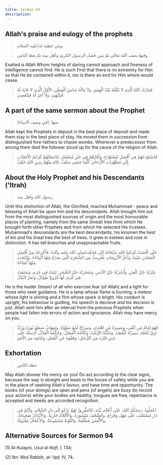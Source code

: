 ```yaml
---
title: Sermon 94
description: 
---
```


## Allah\'s praise and eulogy of the prophets

> ومن خطبة له(عليه السلام

> وفيها يصف الله تعالى ثمّ يبين فضل الرسول الكريم وأهل بيته ثمّ يعظ الناس

Exalted is Allah Whom heights of daring cannot approach and fineness of
intelligence cannot find. He is such First that there is no extremity
for Him so that He be contained within it, nor is there an end for Him
where would cease.

> فَتَبَارَكَ اللهُ الَّذِي لاَ تَبْلُغُهُ بُعْدُ الْهِمَمِ، وَلاَ يَنَالُهُ حَدْسُ الْفِطَنِ، الاْوَّلُ الَّذِي
> لاَ غَايَةَ لَهُ فَيَنْتَهِيَ، وَلاَ آخِرَ لَهُ فَيَنْقَضِيَ.

## A part of the same sermon about the Prophet

> منها: \[في وصف الانبياء\]

Allah kept the Prophets in deposit in the best place of deposit and made
them stay in the best place of stay. He moved them in succession from
distinguished fore-fathers to chaste wombs. Whenever a predecessor from
among them died the follower stood up for the cause of the religion of
Allah.

> فَاسْتَوْدَعَهُمْ فِي أَفْضَلِ مُسْتَوْدَع، وَأَقَرَّهُمْ فِي خَيْرِ مُسْتَقَرّ، تَنَاسَخَتْهُمْ كَرَائِمُ الاْصْلاَبِ
> إِلَى مُطَهَّرَاتِ الاْرْحَامِ; كُلَّمَا مَضَى سَلَفٌ، قَامَ مِنْهُمْ بِدِينِ اللهِ خَلَفٌ.

## About the Holy Prophet and his Descendants ('Itrah)

> رسول الله وأهل بيته

Until this distinction of Allah, the Glorified, reached Muhammad - peace
and blessing of Allah be upon him and his descendants. Allah brought him
out from the most distinguished sources of origin and the most
honourable places of planting, namely from the same (lineal) tree from
which He brought forth other Prophets and from which He selected His
trustees. Muhammad\'s descendants are the best descendants, his kinsmen
the best of kin and his lineal tree the best of trees. It grew in esteem
and rose in distinction. It has tall branches and unapproachable fruits.

> حَتَّى أَفْضَتْ كَرَامَةُ اللهِ سُبْحَانَهُ إِلَى مُحَمَّد(صلى الله عليه وآله)، فَأَخْرَجَهُ مِنْ
> أَفْضَلِ الْمَعَادِنِ مَنْبِتا، وَأَعَزِّ الاْرُومَاتِ مَغْرِساً، مِنَ الشَّجَرَةِ الَّتِي صَدَعَ مِنْهَا
> أَنْبِيَاءَهُ، وَانْتَجَبَ مِنْهَا أُمَنَاءَهُ.

> عِتْرَتُهُ خَيْرُ الْعِتَرِ، وَأُسْرَتُهُ خَيْرُ الاْسَرِ، وَشَجَرَتُهُ خَيْرُ الشَّجَرِ; نَبَتَتْ فِي حَرَم،
> وَبَسَقَتْ فِي كَرَم، لَهَا فُرُوعٌ طِوَالٌ، وَثَمَرٌ لاَيُنَالُ.

He is the leader (Imam) of all who exercise fear (of Allah) and a light
for those who seek guidance. He is a lamp whose flame is burning, a
meteor whose light is shining and a flint whose spark is bright. His
conduct is upright, his behaviour is guiding, his speech is decisive and
his decision is just. Allah sent him after an interval from the previous
Prophets when people had fallen into errors of action and ignorance.
Allah may have mercy on you.

> فَهُوَ إِمَامُ مَنِ اتَّقَى، وَبَصِيرَةُ مَنِ اهْتَدَى، وسِرَاجٌ لَمَعَ ضَوْؤُهُ، وَشِهَابٌ سَطَعَ نُورُهُ وَزَنْدٌ
> بَرَقَ لَمْعُهُ; سِيرَتُهُ الْقَصْدُ، وَسُنَّتُهُ الرُّشْدُ، وَكَلاَمُهُ الْفَصْلُ، وَحُكْمُهُ الْعَدْلُ; أَرْسَلَهُ
> عَلَى حِينِ فَتْرَة مِنَ الرُّسُلِ، وَهَفْوَة عَنِ الْعَمَلِ، وَغَبَاوَة مِنَ الاْمَمِ.

## Exhortation

> عظة النّاس

May Allah shower His mercy on you! Do act according to the clear signs,
because the way is straight and leads to the house of safety while you
are in the place of seeking Allah\'s favour, and have time and
opportunity. The books (of your doings) are open and pens (of angels)
are busy (to record your actions) while your bodies are healthy, tongues
are free, repentance is accepted and deeds are accorded recognition.

> اعْمَلُوا، رَحِمَكُمُ اللهُ، عَلَى أَعْلاَم بَيِّنَة، فَالطَّرِيقُ نَهْجٌ يَدْعُو إلَى دَارِ السَّلاَمِ،
> وَأَنْتُمْ فِي دَارِ مُسْتَعْتَب عَلَى مَهَل وَفَرَاغ، والصُّحُفُ مَنْشُورَةٌ، وَالاْقْلاَمُ جَارِيَةٌ،
> وَالاْبْدَانُ صَحِيحَةٌ، والاْلْسُنُ مُطْلَقَةٌ، وَالتَّوْبَةُ مَسْمُوعَةٌ، وَالاْعْمَالُ مَقْبُولَةٌ.

## Alternative Sources for Sermon 94

\(1\) Al-Kulayni, *Usul al-Kafi,* I, 134;

\(2\) Ibn 'Abd Rabbih, *al-'Iqd,* IV, 74.